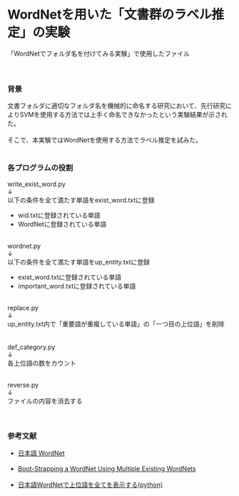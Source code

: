 # WordNetを用いた「文書群のラベル推定」の実験
「WordNetでフォルダ名を付けてみる実験」で使用したファイル<br><br><br>

<h3>背景</h3>
文書フォルダに適切なフォルダ名を機械的に命名する研究において、先行研究によりSVMを使用する方法では上手く命名できなかったという実験結果が示された。<br><br>
そこで、本実験ではWordNetを使用する方法でラベル推定を試みた。<br><br>


<h3>各プログラムの役割</h3>
write_exist_word.py<br>
↓<br>
以下の条件を全て満たす単語をexist_word.txtに登録
<ul>
  <li>wid.txtに登録されている単語</li>
  <li>WordNetに登録されている単語</li><br>
</ul>

wordnet.py<br>
↓<br>
以下の条件を全て満たす単語をup_entity.txtに登録
<ul>
  <li>exist_word.txtに登録されている単語</li>
  <li>important_word.txtに登録されている単語</li><br>
</ul>

replace.py<br>
↓<br>
up_entity.txt内で「重要語が重複している単語」の「一つ目の上位語」を削除<br><br><br>
def_category.py<br>
↓<br>
各上位語の数をカウント<br><br>

reverse.py<br>
↓<br>
ファイルの内容を消去する<br><br><br>

<h3>参考文献</h3>
<ul>
  <li>
    <a href="https://bond-lab.github.io/wnja/jpn/index.html">日本語 WordNet</a>
  </li><br>
  <li>
    <a href="https://aclanthology.org/L08-1077/">Boot-Strapping a WordNet Using Multiple Existing WordNets</a>
  </li><br>
  <li>
    <a href="https://qiita.com/shunji-muto/items/e8a8794eaed5d0518f8f">日本語WordNetで上位語を全てを表示する(python)</a>
  </li><br>
</ul>

